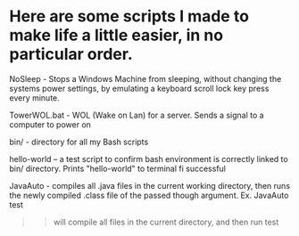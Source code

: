 # Here are some scripts I made to make life a little easier, in no particular order.


NoSleep - Stops a Windows Machine from sleeping, without changing the systems power settings, by emulating a keyboard scroll lock key press every minute.

TowerWOL.bat - WOL  (Wake on Lan) for a server. Sends a signal to a computer to power on

bin/ -  directory for all my Bash scripts

hello-world – a test script to confirm bash environment is correctly linked to bin/ directory.
Prints "hello-world" to terminal fi successful
  
JavaAuto -  compiles all .java files in the current working directory, then runs the newly compiled .class file of the passed though argument. 
      Ex. JavaAuto test
>> will compile all files in the current directory, and then run test

